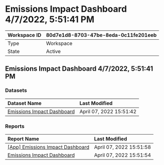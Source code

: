 



# Emissions Impact Dashboard 4/7/2022, 5:51:41 PM

|Workspace ID|80d7e1d8-8703-47be-8eda-0c11fe201eeb|
| :--- | :--- |
|Type|Workspace|
|State|Active|

## Emissions Impact Dashboard 4/7/2022, 5:51:41 PM

### Datasets

|Dataset Name|Last Modified|
| :--- | :--- |
|[Emissions Impact Dashboard](../Datasets/Emissions-Impact-Dashboard.md)|April 07, 2022 15:51:42|

### Reports

|Report Name|Last Modified|
| :--- | :--- |
|[[App] Emissions Impact Dashboard](../Reports/[App]-Emissions-Impact-Dashboard.md)|April 07, 2022 15:51:58|
|[Emissions Impact Dashboard](../Reports/Emissions-Impact-Dashboard.md)|April 07, 2022 15:51:54|
